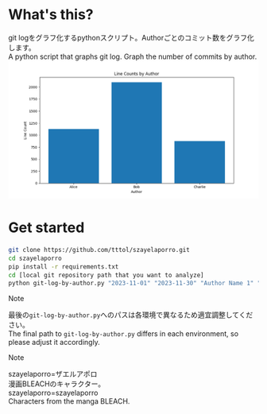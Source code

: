 # What's this?
git logをグラフ化するpythonスクリプト。Authorごとのコミット数をグラフ化します。  
A python script that graphs git log. Graph the number of commits by author.
![Figure 1](./sample/Figure_1.png)

# Get started
```bash
git clone https://github.com/tttol/szayelaporro.git
cd szayelaporro
pip install -r requirements.txt
cd [local git repository path that you want to analyze]
python git-log-by-author.py "2023-11-01" "2023-11-30" "Author Name 1" "Author Name 2" ...
```
> [!NOTE]
> 最後の`git-log-by-author.py`へのパスは各環境で異なるため適宜調整してください。  
> The final path to `git-log-by-author.py` differs in each environment, so please adjust it accordingly.

> [!NOTE]
> szayelaporro=ザエルアポロ  
> 漫画BLEACHのキャラクター。  
> szayelaporro=szayelaporro  
> Characters from the manga BLEACH.
